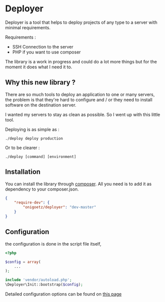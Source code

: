 # Deployer

Deployer is a tool that helps to deploy projects of any type to a server with minimal requirements.

Requirements :

* SSH Connection to the server
* PHP if you want to use composer

The library is a work in progress and could do a lot more things but for the moment it does what I need it to.

## Why this new library ?

There are so much tools to deploy an application to one or many servers, the problem is that they're hard to configure and / or they need to install software on the destination server.

I wanted my servers to stay as clean as possible. So I went up with this little tool.

Deploying is as simple as :

	./deploy deploy production

Or to be clearer :

	./deploy [command] [environment]

## Installation

You can install the library through [composer](http://getcomposer.org). All you need is to add it as dependency to your composer.json.

```json
{
    "require-dev": {
        "onigoetz/deployer": "dev-master"
    }
}
```

## Configuration

the configuration is done in the script file itself, 
```php
<?php

$config = array(
    ...
);

include 'vendor/autoload.php';
\Deployer\Init::bootstrap($config);
```

Detailed configuration options can be found on [this page](doc/configuration.md)